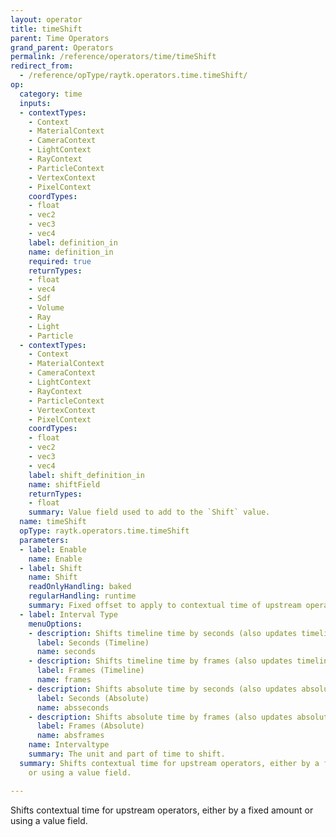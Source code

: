 ```yaml
---
layout: operator
title: timeShift
parent: Time Operators
grand_parent: Operators
permalink: /reference/operators/time/timeShift
redirect_from:
  - /reference/opType/raytk.operators.time.timeShift/
op:
  category: time
  inputs:
  - contextTypes:
    - Context
    - MaterialContext
    - CameraContext
    - LightContext
    - RayContext
    - ParticleContext
    - VertexContext
    - PixelContext
    coordTypes:
    - float
    - vec2
    - vec3
    - vec4
    label: definition_in
    name: definition_in
    required: true
    returnTypes:
    - float
    - vec4
    - Sdf
    - Volume
    - Ray
    - Light
    - Particle
  - contextTypes:
    - Context
    - MaterialContext
    - CameraContext
    - LightContext
    - RayContext
    - ParticleContext
    - VertexContext
    - PixelContext
    coordTypes:
    - float
    - vec2
    - vec3
    - vec4
    label: shift_definition_in
    name: shiftField
    returnTypes:
    - float
    summary: Value field used to add to the `Shift` value.
  name: timeShift
  opType: raytk.operators.time.timeShift
  parameters:
  - label: Enable
    name: Enable
  - label: Shift
    name: Shift
    readOnlyHandling: baked
    regularHandling: runtime
    summary: Fixed offset to apply to contextual time of upstream operators.
  - label: Interval Type
    menuOptions:
    - description: Shifts timeline time by seconds (also updates timeline frame).
      label: Seconds (Timeline)
      name: seconds
    - description: Shifts timeline time by frames (also updates timeline seconds).
      label: Frames (Timeline)
      name: frames
    - description: Shifts absolute time by seconds (also updates absolute seconds).
      label: Seconds (Absolute)
      name: absseconds
    - description: Shifts absolute time by frames (also updates absolute frame).
      label: Frames (Absolute)
      name: absframes
    name: Intervaltype
    summary: The unit and part of time to shift.
  summary: Shifts contextual time for upstream operators, either by a fixed amount
    or using a value field.

---
```



Shifts contextual time for upstream operators, either by a fixed amount or using a value field.